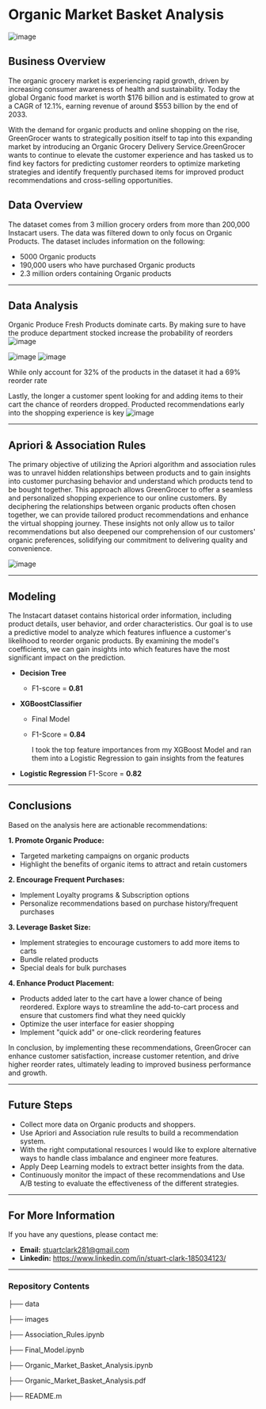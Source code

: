# Organic Market Basket Analysis
![image](https://github.com/sclarkHOU/Organic_Market_Basket_Analysis/assets/56837718/c5b6605e-e28a-4f2a-b185-0f44366785c5)

## Business Overview
The organic grocery market is experiencing rapid growth, driven by increasing consumer awareness of health and sustainability. Today the global Organic food market is worth $176 billion and is estimated to grow at a CAGR of 12.1%, earning revenue of around $553 billion by the end of 2033.

With the demand for organic products and online shopping on the rise, GreenGrocer wants to strategically position itself to tap into this expanding market by introducing an Organic Grocery Delivery Service.GreenGrocer wants to continue to elevate the customer experience and has tasked us to find key factors for predicting customer reorders to optimize marketing strategies and identify frequently purchased items for improved product recommendations and cross-selling opportunities. 

## Data Overview
The dataset comes from 3 million grocery orders from more than 200,000 Instacart users. The data was filtered down to only focus on Organic Products. The dataset includes information on the following:
- 5000 Organic products
- 190,000 users who have purchased Organic products
- 2.3 million orders containing Organic products
  
***
## Data Analysis
Organic Produce Fresh Products dominate carts. By making sure to have the produce department stocked increase the probability of reorders
![image](https://github.com/sclarkHOU/Organic_Market_Basket_Analysis/assets/56837718/aa3194e6-2df6-4026-b519-6345c0efdf48)

![image](https://github.com/sclarkHOU/Organic_Market_Basket_Analysis/assets/56837718/07c16a2e-ce9a-40f8-9cca-975da03e7c93)
![image](https://github.com/sclarkHOU/Organic_Market_Basket_Analysis/assets/56837718/9e85a1b6-3b2c-4cec-b53b-98baaf7d76a6)

While only account for 32% of the products in the dataset it had a 69% reorder rate

Lastly, the longer a customer spent looking for and adding items to their cart the chance of reorders dropped. Producted recommendations early into the shopping experience is key
![image](https://github.com/sclarkHOU/Organic_Market_Basket_Analysis/assets/56837718/f5cc5bd4-4d1c-4f53-a8d7-22494940a8a7)

** **
## Apriori & Association Rules
The primary objective of utilizing the Apriori algorithm and association rules was to unravel hidden relationships between products and to gain insights into customer purchasing behavior and understand which products tend to be bought together. This approach allows GreenGrocer to offer a seamless and personalized shopping experience to our online customers. By deciphering the relationships between organic products often chosen together, we can provide tailored product recommendations and enhance the virtual shopping journey. These insights not only allow us to tailor recommendations but also deepened our comprehension of our customers' organic preferences, solidifying our commitment to delivering quality and convenience.

![image](https://github.com/sclarkHOU/Organic_Market_Basket_Analysis/assets/56837718/1c743d7d-ef17-4152-8030-9c9bbf93071e)

** **
## Modeling
The Instacart dataset contains historical order information, including product details, user behavior, and order characteristics. Our goal is to use a predictive model to analyze which features influence a customer's likelihood to reorder organic products. By examining the model's coefficients, we can gain insights into which features have the most significant impact on the prediction.

- **Decision Tree**
  - F1-score = **0.81**
- **XGBoostClassifier**
  - Final Model
  - F1-Score = **0.84**

    I took the top feature importances from my XGBoost Model and ran them into a Logistic Regression to gain insights from the features

- **Logistic Regression**
  F1-Score = **0.82**

** **
## Conclusions
Based on the analysis here are actionable recommendations:

**1. Promote Organic Produce:**
- Targeted marketing campaigns on organic products
- Highlight the benefits of organic items to attract and retain customers
  
**2. Encourage Frequent Purchases:**
- Implement Loyalty programs & Subscription options
- Personalize recommendations based on purchase history/frequent purchases
  
**3. Leverage Basket Size:**
- Implement strategies to encourage customers to add more items to carts 
- Bundle related products
- Special deals for bulk purchases
  
**4. Enhance Product Placement:**
- Products added later to the cart have a lower chance of being reordered. Explore ways to streamline the add-to-cart process and ensure that customers find what they need quickly
- Optimize the user interface for easier shopping
- Implement "quick add" or one-click reordering features

In conclusion, by implementing these recommendations, GreenGrocer can enhance customer satisfaction, increase customer retention, and drive higher reorder rates, ultimately leading to improved business performance and growth.

** **
## Future Steps
- Collect more data on Organic products and shoppers.
- Use Apriori and Association rule results to build a recommendation system.
- With the right computational resources I would like to explore alternative ways to handle class imbalance and engineer more features.
- Apply Deep Learning models to extract better insights from the data.
- Continuously monitor the impact of these recommendations and Use A/B testing to evaluate the effectiveness of the different strategies.

** **
## For More Information
If you have any questions, please contact me:
- **Email:** stuartclark281@gmail.com
- **Linkedin:** https://www.linkedin.com/in/stuart-clark-185034123/

** **
### Repository Contents
├── data

├── images

├── Association_Rules.ipynb

├── Final_Model.ipynb

├── Organic_Market_Basket_Analysis.ipynb

├── Organic_Market_Basket_Analysis.pdf

├── README.m
